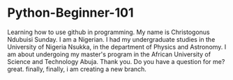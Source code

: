 # Python-Beginner-101
Learning how to use github in programming.
My name is Christogonus Ndubuisi Sunday. I am a Nigerian. I had my undergraduate studies in the University of Nigeria Nsukka, in the department of Physics and Astronomy.
I am about undergoing my master's program in the African University of Science and Technology Abuja. Thank you.
Do you have a question for me?
great.
finally, finally, i am creating a new branch. 
